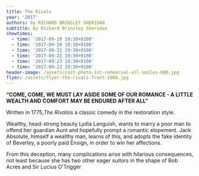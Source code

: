 ```yaml
---
title: The Rivals
year: '2017'
authors: by RICHARD BRINSLEY SHERIDAN
subtitle: By Richard Brinsley Sheridan
showtimes:
  - time: '2017-09-19 19:30+0100'
  - time: '2017-09-20 19:30+0100'
  - time: '2017-09-21 19:30+0100'
  - time: '2017-09-22 19:30+0100'
  - time: '2017-09-23 14:30+0100'
  - time: '2017-09-23 19:30+0100'
header-image: /assets/cast-photo-1st-rehearsal-all-smiles-800.jpg
flyer: /assets/flyer-the-rivals-front-1000.jpg
---
```

**“COME, COME, WE MUST LAY ASIDE SOME OF OUR ROMANCE - A LITTLE WEALTH AND COMFORT MAY BE ENDURED AFTER ALL”**

Written in 1775,*The Rivals*is a classic comedy in the restoration style.

Wealthy, head-strong beauty Lydia Languish, wants to marry a poor man to offend her guardian Aunt and hopefully prompt a romantic elopement. Jack Absolute, himself a wealthy man, learns of this, and adopts the fake identity of Beverley, a poorly paid Ensign, in order to win her affections.

From this deception, many complications arise with hilarious consequences, not least because she has two other eager suitors in the shape of Bob Acres and Sir Lucius O’Trigger
